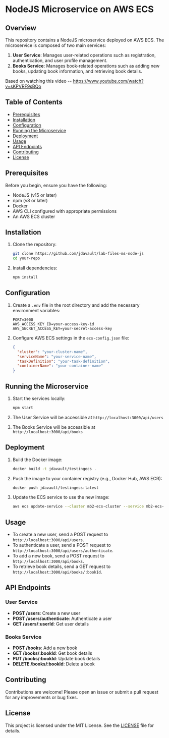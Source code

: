 <!-- @format -->

# NodeJS Microservice on AWS ECS

## Overview

This repository contains a NodeJS microservice deployed on AWS ECS. The microservice is composed of two main services:

1. **User Service**: Manages user-related operations such as registration, authentication, and user profile management.
2. **Books Service**: Manages book-related operations such as adding new books, updating book information, and retrieving book details.

Based on watching this video -- https://www.youtube.com/watch?v=sKPVRF9sBQo

## Table of Contents

- [Prerequisites](#prerequisites)
- [Installation](#installation)
- [Configuration](#configuration)
- [Running the Microservice](#running-the-microservice)
- [Deployment](#deployment)
- [Usage](#usage)
- [API Endpoints](#api-endpoints)
- [Contributing](#contributing)
- [License](#license)

## Prerequisites

Before you begin, ensure you have the following:

- NodeJS (v15 or later)
- npm (v8 or later)
- Docker
- AWS CLI configured with appropriate permissions
- An AWS ECS cluster

## Installation

1. Clone the repository:

   ```sh
   git clone https://github.com/jdavault/lab-files-ms-node-js
   cd your-repo
   ```

2. Install dependencies:

   ```sh
   npm install
   ```

## Configuration

1. Create a `.env` file in the root directory and add the necessary environment variables:

   ```env
   PORT=3000
   AWS_ACCESS_KEY_ID=your-access-key-id
   AWS_SECRET_ACCESS_KEY=your-secret-access-key
   ```

2. Configure AWS ECS settings in the `ecs-config.json` file:

   ```json
   {
     "cluster": "your-cluster-name",
     "serviceName": "your-service-name",
     "taskDefinition": "your-task-definition",
     "containerName": "your-container-name"
   }
   ```

## Running the Microservice

1. Start the services locally:

   ```sh
   npm start
   ```

2. The User Service will be accessible at `http://localhost:3000/api/users`
3. The Books Service will be accessible at `http://localhost:3000/api/books`

## Deployment

1. Build the Docker image:

   ```sh
   docker build -t jdavault/testingecs .

   ```

2. Push the image to your container registry (e.g., Docker Hub, AWS ECR):

   ```sh
   docker push jdavault/testingecs:latest
   ```

3. Update the ECS service to use the new image:

   ```sh
   aws ecs update-service --cluster mb2-ecs-cluster --service mb2-ecs-service --force-new-deployment
   ```

## Usage

- To create a new user, send a POST request to `http://localhost:3000/api/users`.
- To authenticate a user, send a POST request to `http://localhost:3000/api/users/authenticate`.
- To add a new book, send a POST request to `http://localhost:3000/api/books`.
- To retrieve book details, send a GET request to `http://localhost:3000/api/books/:bookId`.

## API Endpoints

### User Service

- **POST /users**: Create a new user
- **POST /users/authenticate**: Authenticate a user
- **GET /users/:userId**: Get user details

### Books Service

- **POST /books**: Add a new book
- **GET /books/:bookId**: Get book details
- **PUT /books/:bookId**: Update book details
- **DELETE /books/:bookId**: Delete a book

## Contributing

Contributions are welcome! Please open an issue or submit a pull request for any improvements or bug fixes.

## License

This project is licensed under the MIT License. See the [LICENSE](LICENSE) file for details.
